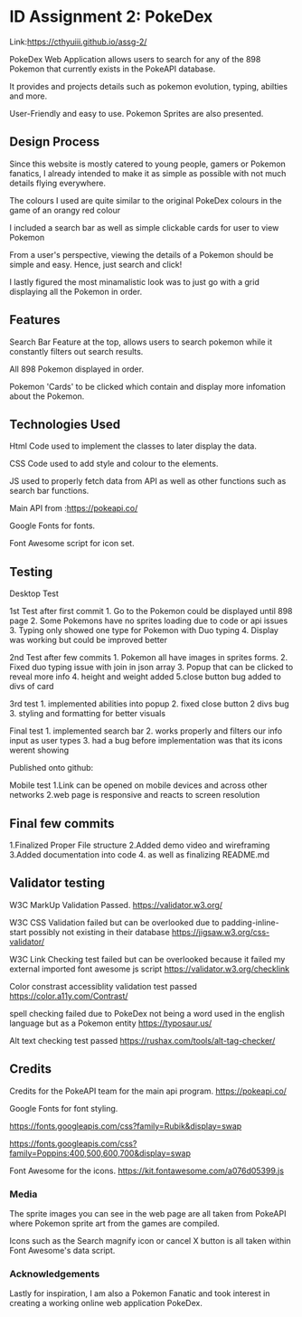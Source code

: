 # ID Assignment 2: PokeDex

Link:https://cthyuiii.github.io/assg-2/

PokeDex Web Application allows users to search for any of the 898 Pokemon that currently exists in the PokeAPI database.

It provides and projects details such as pokemon evolution, typing, abilties and more.

User-Friendly and easy to use. Pokemon Sprites are also presented.
 
## Design Process
 
Since this website is mostly catered to young people, gamers or Pokemon fanatics, I already intended to make it as simple as possible with not much
details flying everywhere.

The colours I used are quite similar to the original PokeDex colours in the game of an orangy red colour

I included a search bar as well as simple clickable cards for user to view Pokemon

From a user's perspective, viewing the details of a Pokemon should be simple and easy. Hence, just search and click!

I lastly figured the most minamalistic look was to just go with a grid displaying all the Pokemon in order.

## Features

Search Bar Feature at the top, allows users to search pokemon while it constantly filters out search results.

All 898 Pokemon displayed in order.

Pokemon 'Cards' to be clicked which contain and display more infomation about the Pokemon.
 
## Technologies Used

Html Code used to implement the classes to later display the data.

CSS Code used to add style and colour to the elements.

JS used to properly fetch data from API as well as other functions such as search bar functions.

Main API from :https://pokeapi.co/ 

Google Fonts for fonts.

Font Awesome script for icon set.

## Testing

Desktop Test

1st Test after first commit
    1. Go to the Pokemon could be displayed until 898 page
    2. Some Pokemons have no sprites loading due to code or api issues
    3. Typing only showed one type for Pokemon with Duo typing
    4. Display was working but could be improved better
    
2nd Test after few commits
    1. Pokemon all have images in sprites forms.
    2. Fixed duo typing issue with join in json array
    3. Popup that can be clicked to reveal more info
    4. height and weight added
    5.close button bug added to divs of card

3rd test 
    1. implemented abilities into popup
    2. fixed close button 2 divs bug
    3. styling and formatting for better visuals

Final test
    1. implemented search bar
    2. works properly and filters our info input as user types
    3. had a bug before implementation was that its icons werent showing

Published onto github:

Mobile test
    1.Link can be opened on mobile devices and across other networks
    2.web page is responsive and reacts to screen resolution
    
## Final few commits
  
  1.Finalized Proper File structure
  2.Added demo video and wireframing
  3.Added documentation into code 
  4. as well as finalizing README.md

## Validator testing

W3C MarkUp Validation Passed. https://validator.w3.org/

W3C CSS Validation failed but can be overlooked due to padding-inline-start possibly not existing in their database https://jigsaw.w3.org/css-validator/

W3C Link Checking test failed but can be overlooked because it failed my external imported font awesome js script https://validator.w3.org/checklink

Color constrast accessiblity validation test passed https://color.a11y.com/Contrast/

spell checking failed due to PokeDex not being a word used in the english language but as a Pokemon entity https://typosaur.us/

Alt text checking test passed https://rushax.com/tools/alt-tag-checker/

## Credits

Credits for the PokeAPI team for the main api program. https://pokeapi.co/

Google Fonts for font styling. 

https://fonts.googleapis.com/css?family=Rubik&display=swap 

https://fonts.googleapis.com/css?family=Poppins:400,500,600,700&display=swap

Font Awesome for the icons. https://kit.fontawesome.com/a076d05399.js  

### Media

The sprite images you can see in the web page are all taken from PokeAPI where Pokemon sprite art from the games are compiled.

Icons such as the Search magnify icon or cancel X button is all taken within Font Awesome's data script.

### Acknowledgements

Lastly for inspiration, I am also a Pokemon Fanatic and took interest in creating a working online web application PokeDex.
